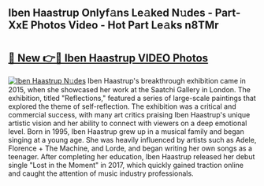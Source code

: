 ## Iben Haastrup Onlyf𝚊ns Le𝚊ked N𝚞des - Part-XxE Photos Video - Hot Part Le𝚊ks n8TMr

# <h2><a href="http://ab22949.deff.icu/?id=Iben+Haastrup">🔗 New 👉🔴 Iben Haastrup VIDEO Photos</a></h2>

[![Iben Haastrup N𝚞des](https://i.imgur.com/rIISA9y.gif)](http://ab22949.deff.icu/?id=Iben+Haastrup)
Iben Haastrup's breakthrough exhibition came in 2015, when she showcased her work at the Saatchi Gallery in London. The exhibition, titled "Reflections," featured a series of large-scale paintings that explored the theme of self-reflection. The exhibition was a critical and commercial success, with many art critics praising Iben Haastrup's unique artistic vision and her ability to connect with viewers on a deep emotional level. Born in 1995, Iben Haastrup grew up in a musical family and began singing at a young age. She was heavily influenced by artists such as Adele, Florence + The Machine, and Lorde, and began writing her own songs as a teenager. After completing her education, Iben Haastrup released her debut single "Lost in the Moment" in 2017, which quickly gained traction online and caught the attention of music industry professionals.
